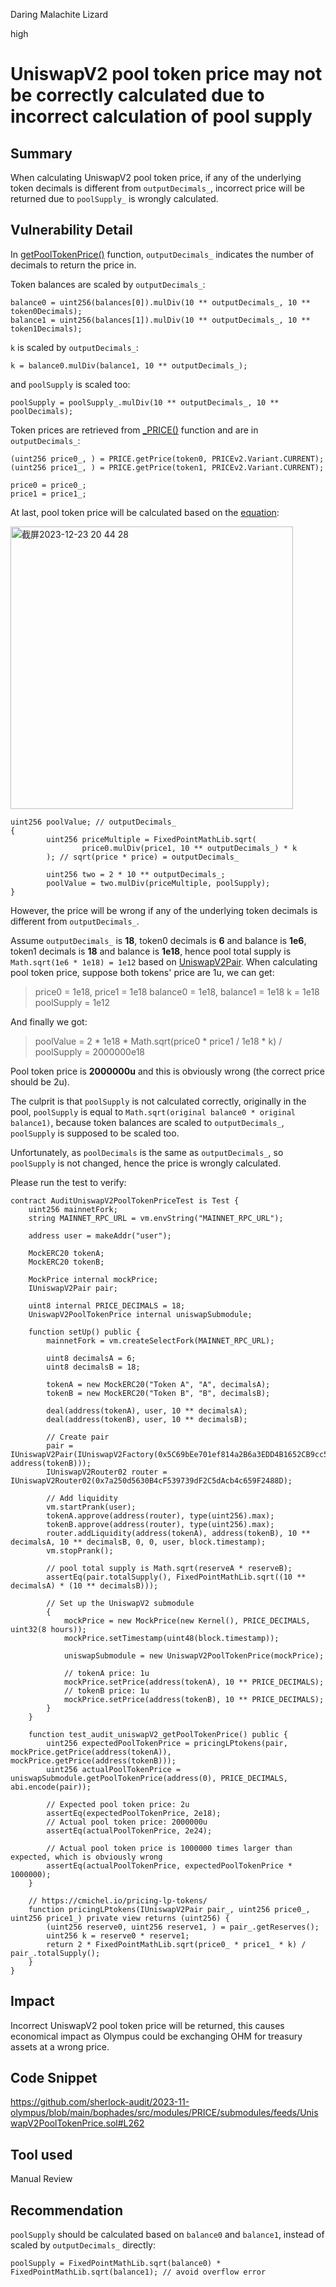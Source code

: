 Daring Malachite Lizard

high

# UniswapV2 pool token price may not be correctly calculated due to incorrect calculation of pool supply

## Summary
When calculating UniswapV2 pool token price, if any of the underlying token decimals is different from `outputDecimals_`, incorrect price will be returned due to `poolSupply_` is wrongly calculated.

## Vulnerability Detail
In [getPoolTokenPrice()](https://github.com/sherlock-audit/2023-11-olympus/blob/main/bophades/src/modules/PRICE/submodules/feeds/UniswapV2PoolTokenPrice.sol#L192-L196) function, `outputDecimals_` indicates the number of decimals to return the price in.

Token balances are scaled by `outputDecimals_`:
```solidity
balance0 = uint256(balances[0]).mulDiv(10 ** outputDecimals_, 10 ** token0Decimals);
balance1 = uint256(balances[1]).mulDiv(10 ** outputDecimals_, 10 ** token1Decimals);
```
`k` is scaled by `outputDecimals_`:
```solidity
k = balance0.mulDiv(balance1, 10 ** outputDecimals_);
```
and `poolSupply` is scaled too:
```solidity
poolSupply = poolSupply_.mulDiv(10 ** outputDecimals_, 10 ** poolDecimals);
```
Token prices are retrieved from [_PRICE()](https://github.com/sherlock-audit/2023-11-olympus/blob/main/bophades/src/modules/PRICE/PRICE.v2.sol#L372) function and are in `outputDecimals_`:
```solidity
(uint256 price0_, ) = PRICE.getPrice(token0, PRICEv2.Variant.CURRENT);
(uint256 price1_, ) = PRICE.getPrice(token1, PRICEv2.Variant.CURRENT);

price0 = price0_;
price1 = price1_;
```
At last, pool token price will be calculated based on the [equation](https://cmichel.io/pricing-lp-tokens/):

<img width="452" alt="截屏2023-12-23 20 44 28" src="https://github.com/sherlock-audit/2023-11-olympus-Coinstein/assets/16879758/69d75559-c65e-41a2-ad29-8ebb12a496b3">

```solidity
uint256 poolValue; // outputDecimals_
{
        uint256 priceMultiple = FixedPointMathLib.sqrt(
                price0.mulDiv(price1, 10 ** outputDecimals_) * k
        ); // sqrt(price * price) = outputDecimals_

        uint256 two = 2 * 10 ** outputDecimals_;
        poolValue = two.mulDiv(priceMultiple, poolSupply);
}
```
However, the price will be wrong if any of the underlying token decimals is different from `outputDecimals_`.

Assume `outputDecimals_` is **18**, token0 decimals is **6** and balance is **1e6**, token1 decimals is **18** and balance is **1e18**, hence pool total supply is `Math.sqrt(1e6 * 1e18) = 1e12` based on [UniswapV2Pair](https://github.com/Uniswap/v2-core/blob/ee547b17853e71ed4e0101ccfd52e70d5acded58/contracts/UniswapV2Pair.sol#L119-L124).
When calculating pool token price, suppose both tokens' price are 1u, we can get:
> price0 = 1e18, price1 = 1e18
> balance0 = 1e18, balance1 = 1e18
> k = 1e18
> poolSupply = 1e12

And finally we got:
> poolValue = 2 * 1e18 * Math.sqrt(price0 * price1 / 1e18 * k) / poolSupply = 2000000e18

Pool token price is **2000000u** and this is obviously wrong (the correct price should be 2u).

The culprit is that `poolSupply` is not calculated correctly, originally in the pool, `poolSupply` is equal to `Math.sqrt(original balance0 * original balance1)`, because token balances are scaled to `outputDecimals_`, `poolSupply` is supposed to be scaled too.

Unfortunately, as `poolDecimals` is the same as `outputDecimals_`, so `poolSupply` is not changed, hence the price is wrongly calculated.

Please run the test to verify:
```solidity
contract AuditUniswapV2PoolTokenPriceTest is Test {
    uint256 mainnetFork;
    string MAINNET_RPC_URL = vm.envString("MAINNET_RPC_URL");

    address user = makeAddr("user");

    MockERC20 tokenA;
    MockERC20 tokenB;

    MockPrice internal mockPrice;
    IUniswapV2Pair pair;

    uint8 internal PRICE_DECIMALS = 18;
    UniswapV2PoolTokenPrice internal uniswapSubmodule;

    function setUp() public {
        mainnetFork = vm.createSelectFork(MAINNET_RPC_URL);

        uint8 decimalsA = 6;
        uint8 decimalsB = 18;

        tokenA = new MockERC20("Token A", "A", decimalsA);
        tokenB = new MockERC20("Token B", "B", decimalsB);

        deal(address(tokenA), user, 10 ** decimalsA);
        deal(address(tokenB), user, 10 ** decimalsB);

        // Create pair
        pair = IUniswapV2Pair(IUniswapV2Factory(0x5C69bEe701ef814a2B6a3EDD4B1652CB9cc5aA6f).createPair(address(tokenA), address(tokenB)));
        IUniswapV2Router02 router = IUniswapV2Router02(0x7a250d5630B4cF539739dF2C5dAcb4c659F2488D);

        // Add liquidity
        vm.startPrank(user);
        tokenA.approve(address(router), type(uint256).max);
        tokenB.approve(address(router), type(uint256).max);
        router.addLiquidity(address(tokenA), address(tokenB), 10 ** decimalsA, 10 ** decimalsB, 0, 0, user, block.timestamp);
        vm.stopPrank();

        // pool total supply is Math.sqrt(reserveA * reserveB);
        assertEq(pair.totalSupply(), FixedPointMathLib.sqrt((10 ** decimalsA) * (10 ** decimalsB)));

        // Set up the UniswapV2 submodule
        {
            mockPrice = new MockPrice(new Kernel(), PRICE_DECIMALS, uint32(8 hours));
            mockPrice.setTimestamp(uint48(block.timestamp));

            uniswapSubmodule = new UniswapV2PoolTokenPrice(mockPrice);

            // tokenA price: 1u
            mockPrice.setPrice(address(tokenA), 10 ** PRICE_DECIMALS);
            // tokenB price: 1u
            mockPrice.setPrice(address(tokenB), 10 ** PRICE_DECIMALS);
        }
    }

    function test_audit_uniswapV2_getPoolTokenPrice() public {
        uint256 expectedPoolTokenPrice = pricingLPtokens(pair, mockPrice.getPrice(address(tokenA)), mockPrice.getPrice(address(tokenB)));
        uint256 actualPoolTokenPrice = uniswapSubmodule.getPoolTokenPrice(address(0), PRICE_DECIMALS, abi.encode(pair));

        // Expected pool token price: 2u
        assertEq(expectedPoolTokenPrice, 2e18);
        // Actual pool token price: 2000000u
        assertEq(actualPoolTokenPrice, 2e24);

        // Actual pool token price is 1000000 times larger than expected, which is obviously wrong
        assertEq(actualPoolTokenPrice, expectedPoolTokenPrice * 1000000);
    }

    // https://cmichel.io/pricing-lp-tokens/
    function pricingLPtokens(IUniswapV2Pair pair_, uint256 price0_, uint256 price1_) private view returns (uint256) {
        (uint256 reserve0, uint256 reserve1, ) = pair_.getReserves();
        uint256 k = reserve0 * reserve1;
        return 2 * FixedPointMathLib.sqrt(price0_ * price1_ * k) / pair_.totalSupply();
    }
}
```

## Impact
Incorrect UniswapV2 pool token price will be returned, this causes economical impact as Olympus could be exchanging OHM for treasury assets at a wrong price.

## Code Snippet
https://github.com/sherlock-audit/2023-11-olympus/blob/main/bophades/src/modules/PRICE/submodules/feeds/UniswapV2PoolTokenPrice.sol#L262

## Tool used
Manual Review

## Recommendation
`poolSupply` should be calculated based on `balance0` and `balance1`, instead of scaled by `outputDecimals_` directly:
```solidity
poolSupply = FixedPointMathLib.sqrt(balance0) * FixedPointMathLib.sqrt(balance1); // avoid overflow error
``` 
